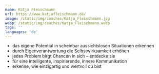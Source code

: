 ```yaml
---
name: Katja Fleischmann
url: https://www.katjafleischmann.de/
image: /static/img/coaches/Katja_Fleischmann.jpg
webp: /static/img/coaches/Katja_Fleischmann.webp
tags: ''
languages: 'de'
---
```


<ul><li>das eigene Potential in scheinbar aussichtslosen Situationen erkennen</li><li>durch Eigenverantwortung die Selbstwirksamkeit erhöhen</li><li>jedes Problem birgt Chancen in sich – entdecke sie</li><li>für eine intelligente, inspirierende, innere Kommunikation</li><li>erkenne, wie einzigartig und wertvoll du bist</li></ul>
